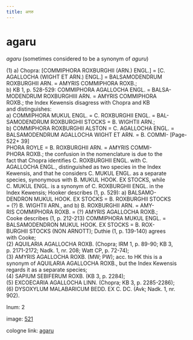 ```yaml
---
title: अगरु
---
```


# agaru

<i>agaru</i>  (sometimes considered to be a synonym of <i>aguru</i>) <div n="P" />(1) a) Chopra: [<bot>COMMIPHORA ROXBURGHII (ARN.) ENGL.</bot>] = [<bot>C. <div n="lb" />AGALLOCHA (WIGHT ET ARN.) ENGL.</bot>] = <bot>BALSAMODENDRUM <div n="lb" />ROXBURGHII ARN.</bot> = <bot>AMYRIS COMMIPHORA ROXB.</bot>; <div n="P" />b) KB 1, p. 528-529: <bot>COMMIPHORA AGALLOCHA ENGL.</bot> = <bot>BALSA- <div n="lb" />MODENDRUM ROXBURGHIII ARN.</bot> = <bot>AMYRIS COMMIPHORA <div n="lb" />ROXB.</bot>; the Index Kewensis disagress with Chopra and KB <div n="lb" />and distinguishes: <div n="P" />a) <bot>COMMIPHORA MUKUL ENGL.</bot> = <bot>C. ROXBURGHII ENGL.</bot> = <bot>BAL- <div n="lb" />SAMODENDRUM ROXBURGHII STOCKS</bot> = <bot>B. WIGHTII ARN.</bot>; <div n="lb" />b) <bot>COMMIPHORA ROXBURGHII ALSTON</bot> = <bot>C. AGALLOCHA ENGL.</bot> = <div n="lb" /><bot>BALSAMODENDRUM AGALLOCHA WIGHT ET ARN.</bot> = <bot>B. COMMI</bot>- [Page-522+ 39] <div n="lb" /><bot>PHORA ROYLE</bot> = <bot>B. ROXBURGHII ARN.</bot> = <bot>AMYRIS COMMI- <div n="lb" />PHORA ROXB.</bot>; the confusion in the nomenclature is due to the <div n="lb" />fact that Chopra identifies <bot>C. ROXBURGHII ENGL.</bot> with <bot>C. <div n="lb" />AGALLOCHA ENGL.</bot>, distinguished as two species in the Index <div n="lb" />Kewensis, and that he considers <bot>C. MUKUL ENGL.</bot> as a separate <div n="lb" />species, synonymous with <bot>B. MUKUL HOOK. EX STOCKS</bot>, while <div n="lb" /><bot>C. MUKUL ENGL.</bot> is a synonym of <bot>C. ROXBURGHII ENGL.</bot> in the <div n="lb" />Index Kewensis; Hooker describes (1, p. 529): a) <bot>BALSAMO- <div n="lb" />DENDRON MUKUL HOOK. EX STOCKS</bot> = <bot>B. ROXBURGHII STOCKS</bot> <div n="lb" />= (?) <bot>B. WIGHTII ARN.</bot>, and b) <bot>B. ROXBURGHII ARN.</bot> = <bot>AMY- <div n="lb" />RIS COMMIPHORA ROXB.</bot> = (?) <bot>AMYRIS AGALLOCHA ROXB.</bot>; <div n="lb" />Cooke describes (1, p. 212-213) <bot>COMMIPHORA MUKUL ENGL.</bot> = <div n="lb" /><bot>BALSAMODENDRON MUKUL HOOK. EX STOCKS</bot> = <bot>B. ROX- <div n="lb" />BURGHII STOCKS</bot> (<bot>NON ARNOTT</bot>); Duthie (1, p. 139-140) agrees <div n="lb" />with Cooke; <div n="P" />(2) <bot>AQUILARIA AGALLOCHA ROXB.</bot> (Chopra; IRM 1, p. 89-90; KB 3, <div n="lb" />p. 2171-2172; Nadk. 1, nr. 208; Watt CP, p. 72-74); <div n="P" />(3) <bot>AMYRIS AGALLOCHA ROXB.</bot> (MW; PW); acc. to HK this is a <div n="lb" />synonym of <bot>AQUILARIA AGALLOCHA ROXB.</bot>, but the Index Kewensis <div n="lb" />regards it as a separate species; <div n="P" />(4) <bot>SAPIUM SEBIFERUM ROXB.</bot> (KB 3, p. 2284); <div n="P" />(5) <bot>EXCOECARIA AGALLOCHA LINN.</bot> (Chopra; KB 3, p. 2285-2286); <div n="P" />(6) <bot>DYSOXYLUM MALABARICUM BEDD. EX C. DC.</bot> (Avk; Nadk. 1, nr. <div n="lb" />902).

lnum: 2

image: [521](https://www.sanskrit-lexicon.uni-koeln.de/scans/csl-apidev/servepdf.php?dict=snp&page=521)

cologne link: [agaru](https://sanskrit-lexicon.uni-koeln.de/scans/csl-apidev/getword.php?dict=snp&key=agaru)

